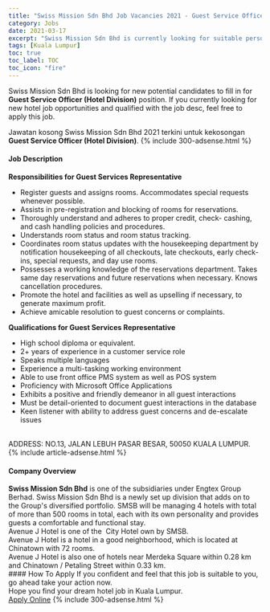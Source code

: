 ```yaml
---
title: "Swiss Mission Sdn Bhd Job Vacancies 2021 - Guest Service Officer (Hotel Division)" 
category: Jobs 
date: 2021-03-17 
excerpt: "Swiss Mission Sdn Bhd is currently looking for suitable person to fill in the Guest Service Officer (Hotel Division) which positioned at Kuala Lumpur" 
tags: [Kuala Lumpur] 
toc: true 
toc_label: TOC 
toc_icon: "fire" 
--- 
```


<p>Swiss Mission Sdn Bhd is looking for new potential candidates to fill in for <b>Guest Service Officer (Hotel Division)</b> position. If you currently looking for new hotel job opportunities and qualified with the job desc, feel free to apply this job.
</p>Jawatan kosong Swiss Mission Sdn Bhd 2021 terkini untuk kekosongan <b>Guest Service Officer (Hotel Division)</b>. 
{% include 300-adsense.html %} 
<div><div><h4>Job Description</h4></div><div><div><span><div><div><div><strong>Responsibilities for Guest Services Representative</strong></div><ul><li>Register guests and assigns rooms. Accommodates special requests whenever possible.</li><li>Assists in pre-registration and blocking of rooms for reservations.</li><li>Thoroughly understand and adheres to proper credit, check- cashing, and cash handling policies and procedures.</li><li>Understands room status and room status tracking.</li><li>Coordinates room status updates with the housekeeping department by notification housekeeping of all checkouts, late checkouts, early check-ins, special requests, and day use rooms.</li><li>Possesses a working knowledge of the reservations department. Takes same day reservations and future reservations when necessary. Knows cancellation procedures.</li><li>Promote the hotel and facilities as well as upselling if necessary, to generate maximum profit.</li><li>Achieve amicable resolution to guest concerns or complaints.</li></ul><div><strong>Qualifications for Guest Services Representative</strong></div><ul><li>High school diploma or equivalent.</li><li>2+ years of experience in a customer service role</li><li>Speaks multiple languages</li><li>Experience a multi-tasking working environment</li><li>Able to use front office PMS system as well as POS system</li><li>Proficiency with Microsoft Office Applications</li><li>Exhibits a positive and friendly demeanor in all guest interactions</li><li>Must be detail-oriented to document guest interactions in the database</li><li>Keen listener with ability to address guest concerns and de-escalate issues<br>&#160;</li></ul></div><div>ADDRESS: NO.13, JALAN LEBUH PASAR BESAR, 50050 KUALA LUMPUR.</div></div></span></div></div></div> 
{% include article-adsense.html %} 
<div><div><h4>Company Overview</h4></div><div><div><span><div><div>
<div>
<strong>Swiss Mission Sdn Bhd</strong> is one of the subsidiaries under Engtex Group Berhad.&#160;Swiss Mission Sdn Bhd is a newly set up division that adds on to the Group's diversified portfolio. SMSB will be managing 4 hotels with total of more than 500 rooms in total, each with its own personality and provides guests a comfortable and functional stay.</div>
<div>
		Avenue J Hotel is one of the &#160;City Hotel own by SMSB.</div>
<div>
<div>
			Avenue J Hotel is a hotel in a good neighborhood, which is located at Chinatown with 72 rooms.</div>
<div>
			Avenue J Hotel is also one of hotels near Merdeka Square within 0.28 km and Chinatown / Petaling Street within 0.33 km.</div>
</div>
</div></div></span></div></div></div> 
#### How To Apply 
If you confident and feel that this job is suitable to you, go ahead take your action now. <br/> 
Hope you find your dream hotel job in Kuala Lumpur. <br/> 
<a href="https://www.jobstreet.com.my/en/job/guest-service-officer-hotel-division-4508445?jobId=jobstreet-my-job-4508445" class="btn btn--info" target="_blank" rel="nofollow noopenner">Apply Online</a> 
{% include 300-adsense.html %} 